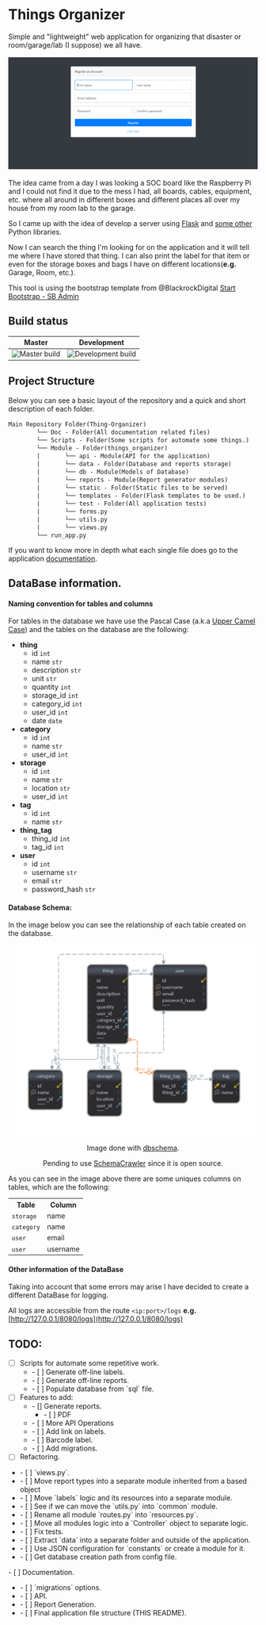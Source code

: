 # Things Organizer

Simple and "lightweight" web application for organizing that disaster or room/garage/lab
(I suppose) we all have.

<div style="text-align:center">
  <img src="documentation/img/animation.gif" />
</div>

The idea came from a day I was looking a SOC board like the Raspberry Pi and I could not find it
due to the mess I had, all boards, cables, equipment, etc. where all around in different boxes and
different places all over my house from my room lab to the garage.


So I came up with the idea of develop a server using [Flask](http://flask.pocoo.org/) and
[some other](/requirements.txt) Python libraries.


Now I can search the thing I'm looking for on the application and it will tell me where I have
stored that thing. I can also print the label for that item or even for the storage boxes and bags
I have on different locations(**e.g.** Garage, Room, etc.).

This tool is using the bootstrap template from @BlackrockDigital
[Start Bootstrap - SB Admin](https://github.com/BlackrockDigital/startbootstrap-sb-admin)

## Build status
|Master|Development|
|---|---|
|![Master build](https://travis-ci.com/yeyeto2788/Things-Organizer.svg?branch=master)|![Development build](https://travis-ci.com/yeyeto2788/Things-Organizer.svg?branch=development)|

## Project Structure

Below you can see a basic layout of the repository and a quick and short description of each folder.

```
Main Repository Folder(Thing-Organizer)
        └── Doc - Folder(All documentation related files)
        └── Scripts - Folder(Some scripts for automate some things.)
        └── Module - Folder(things_organizer)
        |       └── api - Module(API for the application)
        |       └── data - Folder(Database and reports storage)
        |       └── db - Module(Models of Database)
        |       └── reports - Module(Report generator modules)
        |       └── static - Folder(Static files to be served)
        |       └── templates - Folder(Flask templates to be used.)
        |       └── test - Folder(All application tests)
        |       └── forms.py
        |       └── utils.py
        |       └── views.py
        └── run_app.py
```

If you want to know more in depth what each single file does go to the
application [documentation](documentation/project_documentation/things_organizer).

## DataBase information.

#### Naming convention for tables and columns

For tables in the database we have use the Pascal Case
(a.k.a [Upper Camel Case](https://en.wikipedia.org/wiki/Camel_case)) and the tables on the database
are the following:

* **thing**
    * id `int`
    * name `str`
    * description `str`
    * unit `str`
    * quantity `int`
    * storage_id `int`
    * category_id `int`
    * user_id `int`
    * date `date`
* **category**
    * id `int`
    * name `str`
    * user_id `int`
* **storage**
    * id  `int`
    * name `str`
    * location `str`
    * user_id `int`
* **tag**
    * id `int`
    * name `str`
* **thing_tag**
    * thing_id `int`
    * tag_id `int`
* **user**
    * id `int`
    * username `str`
    * email `str`
    * password_hash `str`

#### Database Schema:

In the image below you can see the relationship of each table created on the database.

<p align="center"><img src="documentation/img/sql_diagram.png" alt="SQL schema Diagram"  width="500"/></p>
<p align="center">Image done with <a href="https://www.dbschema.com/download.html">dbschema</a>.</p>
<p align="center">Pending to use <a href="https://github.com/schemacrawler/SchemaCrawler">SchemaCrawler</a> since it is open source.</p>

As you can see in the image above there are some uniques columns on tables, which are the following:

<center>
  <table>
    <tr>
      <th>Table</th>
      <th>Column</th>
    </tr>
    <tr>
      <td><code>storage</code></td>
      <td>name</td>
    </tr>
    <tr>
      <td><code>category</code></td>
      <td>name</td>
    </tr>
    <tr>
      <td><code>user</code></td>
      <td>email</td>
    </tr>
    <tr>
      <td><code>user</code></td>
      <td>username</td>
    </tr>
  </table>
</center>

#### Other information of the DataBase

Taking into account that some errors may arise I have decided to create a
different DataBase for logging.

All logs are accessible from the route `<ip:port>/logs`
**e.g.** [http://127.0.0.1/8080/logs](http://127.0.0.1/8080/logs)

## TODO:
 - [ ] Scripts for automate some repetitive work.
   <ul>
     <li> - [ ] Generate off-line labels.</li>
     <li> - [ ] Generate off-line reports.</li>
     <li> - [ ] Populate database from `sql` file.</li>
   </ul>
 - [ ] Features to add:
   <ul>
     <li> - [] Generate reports.
       <ul>
         <li> - [ ] PDF</li>
       </ul>
     </li>
     <li> - [ ] More API Operations</li>
     <li> - [ ] Add link on labels.</li>
     <li> - [ ] Barcode label.</li>
     <li> - [ ] Add migrations.</li>
   </ul>
 - [ ] Refactoring.
  <ul>
    <li> - [ ] `views.py`.</li>
    <li> - [ ] Move report types into a separate module inherited from a based object</li>
    <li> - [ ] Move `labels` logic and its resources into a separate module.</li>
    <li> - [ ] See if we can move the `utils.py` into `common` module.</li>
    <li> - [ ] Rename all module `routes.py` into `resources.py`.</li>
    <li> - [ ] Move all modules logic into a `Controller` object to separate logic.</li>
    <li> - [ ] Fix tests.</li>
    <li> - [ ] Extract `data` into a separate folder and outside of the application.</li>
    <li> - [ ] Use JSON configuration for `constants` or create a module for it.</li>
    <li> - [ ] Get database creation path from config file.</li>
  </ul>
 - [ ] Documentation.
  <ul>
    <li> - [ ] `migrations` options.</li>
    <li> - [ ] API.</li>
    <li> - [ ] Report Generation.</li>
    <li> - [ ] Final application file structure (THIS README).</li>
  </ul>
